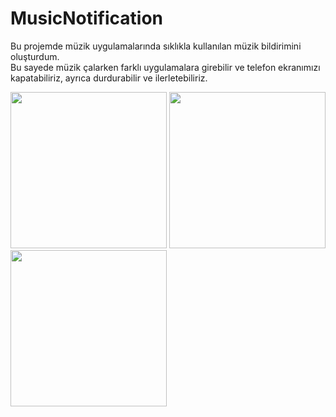 # MusicNotification
Bu projemde müzik uygulamalarında sıklıkla kullanılan müzik bildirimini oluşturdum. </br>
Bu sayede müzik çalarken farklı uygulamalara girebilir ve telefon ekranımızı kapatabiliriz, ayrıca durdurabilir ve ilerletebiliriz. </br>

<img src="https://user-images.githubusercontent.com/68744101/99195717-7b2d2300-2798-11eb-8e2f-27a13546c084.png" width="250">
<img src="https://user-images.githubusercontent.com/68744101/99195725-9435d400-2798-11eb-85f4-29f2bb774804.png" width="250">
<img src="https://user-images.githubusercontent.com/68744101/99195728-9f88ff80-2798-11eb-89d2-0f861443f689.png" width="250">
